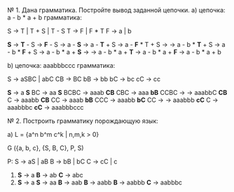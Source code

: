 № 1. Дана грамматика. Постройте вывод заданной цепочки.
a) цепочка: a - b * a + b
грамматика:

S -> T | T + S | T - S
T -> F | F * T
F -> a | b

__S__ -> __T__ - S -> __F__ - S -> a - __S__ -> a - __T__ + S -> a - __F__ * T + S ->
-> a - b * __T__ + S -> a - b * __F__ + S -> a - b * a + __S__ -> 
-> a - b * a + __T__ -> a - b * a + __F__ -> a - b * a + b

b) цепочка: aaabbbccc
грамматика:

S -> aSBC | abC
CB -> BC
bB -> bb
bC -> bc
cC -> cc

__S__ -> a __S__ BC -> aa __S__ BCBC -> aaab __CB__ CBC -> aaa __bB__ CCBC -> 
-> aaabbC __CB__ C -> aaabb __CB__ CC -> aaab __bB__ CCC -> aaabb __bC__ CC ->
-> aaabbb __cC__ C -> aaabbbc __cC__ -> aaabbbccc

№ 2. Построить грамматику порождающую язык:

a) L = {a^n b^m c^k | n,m,k > 0}

G ({a, b, c}, {S, B, C}, P, S)

P:
S -> aS | aB
B -> bB | bC
C -> cC | c

1) __S__ -> a __B__ -> ab __C__ -> abc
2) __S__ -> a __S__ -> aa __B__ -> aab __B__ -> aabb __B__ -> aabbb __C__ -> aabbbc